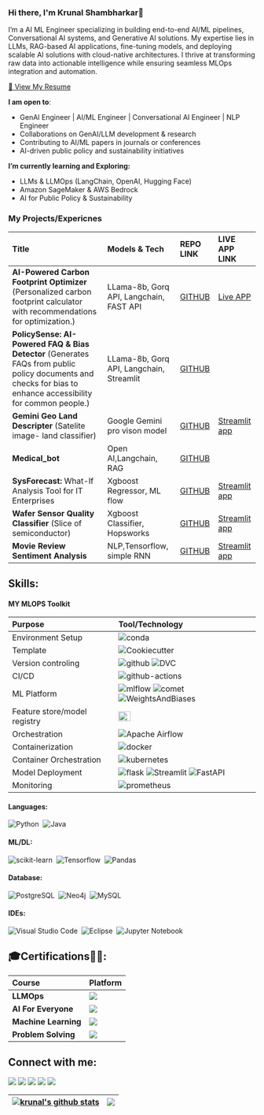 ### Hi there, I'm Krunal Shambharkar👋

I’m a AI ML Engineer specializing in building end-to-end AI/ML pipelines, Conversational AI systems, and Generative AI solutions. My expertise lies in LLMs, RAG-based AI applications, fine-tuning models, and deploying scalable AI solutions with cloud-native architectures. I thrive at transforming raw data into actionable intelligence while ensuring seamless MLOps integration and automation.

[📄 View My Resume](https://1drv.ms/b/c/a667f2dad84f01ad/ESWRo2enmptBkpmE06_6R00BERbMP__gnhK8b8G6V7H4UA)

**I am open to**:
-  GenAI Engineer | AI/ML Engineer | Conversational AI Engineer | NLP Engineer
-  Collaborations on GenAI/LLM development & research
-  Contributing to AI/ML papers in journals or conferences
-  AI-driven public policy and sustainability initiatives

**I’m currently learning and Exploring:**
-  LLMs & LLMOps (LangChain, OpenAI, Hugging Face)
-  Amazon SageMaker & AWS Bedrock
-  AI for Public Policy & Sustainability

### My Projects/Expericnes
| Title         |Models & Tech| REPO LINK | LIVE APP LINK |
| :-------------- | :------------- | :------------- | :------------- |
| **AI-Powered Carbon Footprint Optimizer** (Personalized carbon footprint calculator with recommendations for optimization.)| LLama-8b, Gorq API, Langchain, FAST API|[GITHUB](https://github.com/krunalss/carbonAI)|[Live APP](https://huggingface.co/spaces/krunalss/carbonAI)
| **PolicySense: AI-Powered FAQ & Bias Detector** (Generates FAQs from public policy documents and checks for bias to enhance accessibility for common people.)| LLama-8b, Gorq API, Langchain, Streamlit|[GITHUB](https://github.com/krunalss/public_pol)|
|**Gemini Geo Land Descripter** (Satelite image- land classifier)| Google Gemini pro vison model |[GITHUB](https://github.com/krunalss/GeoAI_LandClassifier)|[Streamlit app](https://geo-ai-land-classifier.streamlit.app/)
|**Medical_bot**| Open AI,Langchain, RAG |[GITHUB](https://github.com/krunalss/rag_medical_bot)|
|**SysForecast:** What-If Analysis Tool for IT Enterprises| Xgboost Regressor, ML flow|[GITHUB](https://github.com/krunalss/data_it_enterprises)|[Streamlit app](https://dataitenterprises-whatif.streamlit.app/)
|**Wafer Sensor Quality Classifier** (Slice of semiconductor)| Xgboost Classifier, Hopsworks |[GITHUB](https://github.com/krunalss/SensorQualityClassifier)| [Streamlit app](https://sensorqualityclassifier.streamlit.app/)
|**Movie Review Sentiment Analysis**| NLP,Tensorflow, simple RNN|[GITHUB](https://github.com/krunalss/SensorQualityClassifier)| [Streamlit app](https://movie-review-sentiment-analysis-rnn.streamlit.app/)

## Skills:

#### MY MLOPS Toolkit 

| Purpose         | Tool/Technology |
| :-------------- | :------------- |
| Environment Setup  |![conda](https://img.shields.io/badge/conda-342B029.svg?&style=for-the-badge&logo=anaconda&logoColor=white)|
|Template |![Cookiecutter](https://img.shields.io/badge/Cookiecutter-D4AA00?style=for-the-badge&logo=Cookiecutter&logoColor=white)|
|Version controling|![github](https://img.shields.io/badge/GitHub-100000?style=for-the-badge&logo=github&logoColor=white) ![DVC](https://img.shields.io/badge/DVC-945DD6?style=for-the-badge&logo=dvc&logoColor=white)|
|CI/CD |![github-actions](	https://img.shields.io/badge/GitHub_Actions-2088FF?style=for-the-badge&logo=github-actions&logoColor=white) |
|ML Platform |![mlflow](https://img.shields.io/badge/mlflow-%23d9ead3.svg?style=for-the-badge&logo=numpy&logoColor=blue) ![comet](https://custom-icon-badges.demolab.com/badge/comet%20ml-262c3e?style=for-the-badge&logo=logo_comet_ml&logoColor=white) ![WeightsAndBiases](https://img.shields.io/badge/Weights_&_Biases-FFBE00?style=for-the-badge&logo=WeightsAndBiases&logoColor=white)|
|Feature store/model registry|<img src="https://uploads-ssl.webflow.com/5f6353590bb01cacbcecfbac/6202a13e7cafec5553703f6b_logo.svg" width="30%" >|
|Orchestration|![Apache Airflow](https://img.shields.io/badge/Apache%20Airflow-017CEE?style=for-the-badge&logo=Apache%20Airflow&logoColor=white)|
|Containerization|![docker](https://img.shields.io/badge/Docker-2CA5E0?style=for-the-badge&logo=docker&logoColor=white)|
|Container Orchestration|![kubernetes](https://img.shields.io/badge/kubernetes-326ce5.svg?&style=for-the-badge&logo=kubernetes&logoColor=white)|
|Model Deployment|![flask](https://img.shields.io/badge/Flask-000000?style=for-the-badge&logo=flask&logoColor=white) ![Streamlit](https://img.shields.io/badge/Streamlit-FF4B4B?style=for-the-badge&logo=Streamlit&logoColor=white) ![FastAPI](https://img.shields.io/badge/fastapi-109989?style=for-the-badge&logo=FASTAPI&logoColor=white)|
|Monitoring|![prometheus](https://img.shields.io/badge/Prometheus-000000?style=for-the-badge&logo=prometheus&labelColor=000000)|

#### Languages:
![Python](https://img.shields.io/badge/Python-3776AB?style=for-the-badge&logo=python&logoColor=white)&nbsp;
![Java](https://img.shields.io/badge/Java-ED8B00?style=for-the-badge&logo=java&logoColor=white)&nbsp;

#### ML/DL:

![scikit-learn](https://img.shields.io/badge/scikit--learn-%23F7931E.svg?style=for-the-badge&logo=scikit-learn&logoColor=white)&nbsp;
![Tensorflow](https://img.shields.io/badge/TensorFlow-FF6F00?style=for-the-badge&logo=tensorflow&logoColor=white)&nbsp;
![Pandas](https://img.shields.io/badge/pandas-%23150458.svg?style=for-the-badge&logo=pandas&logoColor=white)&nbsp;

#### Database:

![PostgreSQL](https://img.shields.io/badge/PostgreSQL-316192?style=for-the-badge&logo=postgresql&logoColor=white)&nbsp;
![Neo4j](https://img.shields.io/badge/Neo4j-018bff?style=for-the-badge&logo=neo4j&logoColor=white)&nbsp;
![MySQL](https://img.shields.io/badge/MySQL-00000F?style=for-the-badge&logo=mysql&logoColor=white)&nbsp;

#### IDEs:

![Visual Studio Code](https://img.shields.io/badge/Visual%20Studio%20Code-0078d7.svg?style=for-the-badge&logo=visual-studio-code&logoColor=white)&nbsp;
![Eclipse](https://img.shields.io/badge/Eclipse-FE7A16.svg?style=for-the-badge&logo=Eclipse&logoColor=white)&nbsp;
![Jupyter Notebook](https://img.shields.io/badge/jupyter-%23FA0F00.svg?style=for-the-badge&logo=jupyter&logoColor=white)&nbsp;

## 🎓Certifications👨‍🎓:

|Course  | Platform |
| :-------------- | :------------- |
|**LLMOps** |[<img src="https://img.shields.io/badge/Udacity-grey?style=for-the-badge&logo=udacity&logoColor=15B8E6">](https://graduation.udacity.com/confirm/e/46070c0e-ba6b-11ee-9297-7724e9fddf7d)|
|**AI For Everyone** |[<img src="https://img.shields.io/badge/Coursera-%230056D2.svg?style=for-the-badge&logo=Coursera&logoColor=white">](https://www.coursera.org/account/accomplishments/verify/B383R3XAHGUT?utm_source=link&utm_medium=certificate&utm_content=cert_image&utm_campaign=sharing_cta&utm_product=course)|
|**Machine Learning** |[<img src="https://img.shields.io/badge/Kaggle-035a7d?style=for-the-badge&logo=kaggle&logoColor=white">](https://www.kaggle.com/learn/certification/krunal100/intro-to-machine-learning)|
|**Problem Solving** |[<img src="https://img.shields.io/badge/-Hackerrank-2EC866?style=for-the-badge&logo=HackerRank&logoColor=white">](https://www.hackerrank.com/certificates/5518347d0821)|


## Connect with me:

<p align = "center">

[<img src="https://img.shields.io/badge/Microsoft_Outlook-0078D4?style=for-the-badge&logo=microsoft-outlook&logoColor=white"/>](krunalss@outlook.com)
[<img src="https://img.shields.io/badge/website-%23.svg?&style=for-the-badge&logo=www&logoColor=white%22&color=black"/>](https://krunalss.github.io/)
[<img src="https://img.shields.io/badge/linkedin-%230077B5.svg?style=for-the-badge&logo=linkedin&logoColor=white"/>](https://www.linkedin.com/in/krunalss/)
[<img src="https://img.shields.io/badge/twitter-%231DA1F2.svg?&style=for-the-badge&logo=twitter&logoColor=white&color=black"/>](https://twitter.com/100kar_) 
[<img src="https://img.shields.io/badge/Instagram-%23E4405F.svg?style=for-the-badge&logo=Instagram&logoColor=white"/>](https://www.instagram.com/100_kar_)

</p>

| <a href="https://github.com/krunalss/github-readme-stats"><img align="center" src="https://github-readme-stats.vercel.app/api?username=krunalss&show_icons=true&include_all_commits=true&theme=buefy&hide_border=true" alt="krunal's github stats" /></a> | <a href="https://github.com/krunalss/github-readme-stats"><img align="center" src="https://github-readme-stats.vercel.app/api/top-langs/?username=krunalss&layout=compact&theme=buefy&hide_border=true" /></a> |
| ------------- | ------------- |

<!--
- 👋 Hi, I’m @krunalss
- 👀 I’m interested in ...
- 🌱 I’m currently learning ...
- 💞️ I’m looking to collaborate on ...
- 📫 How to reach me ...
- 😄 Pronouns: ...
- ⚡ Fun fact: ...
krunalss/krunalss is a ✨ special ✨ repository because its `README.md` (this file) appears on your GitHub profile.
You can click the Preview link to take a look at your changes.
--->

